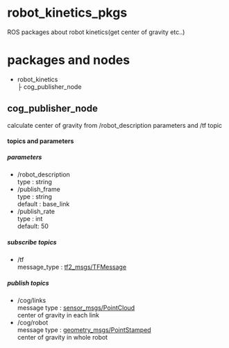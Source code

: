 # robot_kinetics_pkgs
ROS packages about robot kinetics(get center of gravity etc..)

# packages and nodes
- robot_kinetics  
├ cog_publisher_node  
## cog_publisher_node  
calculate center of gravity from /robot_description parameters and /tf topic  
#### topics and parameters  
##### parameters  
- /robot_description  
type : string     
- /publish_frame  
type : string  
default : base_link   
- /publish_rate  
type : int  
default: 50  
##### subscribe topics  
- /tf  
message_type :
[tf2_msgs/TFMessage](http://docs.ros.org/jade/api/tf2_msgs/html/msg/TFMessage.html)  
##### publish topics  
- /cog/links  
message type : [sensor_msgs/PointCloud](http://docs.ros.org/api/sensor_msgs/html/msg/PointCloud.html)  
center of gravity in each link
- /cog/robot  
message type :
[geometry_msgs/PointStamped](http://docs.ros.org/jade/api/geometry_msgs/html/msg/PointStamped.html)  
center of gravity in whole robot  

